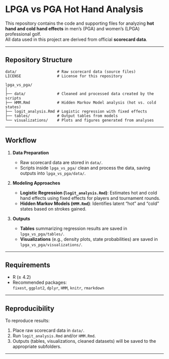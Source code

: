 # LPGA vs PGA Hot Hand Analysis

This repository contains the code and supporting files for analyzing **hot hand and cold hand effects** in men’s (PGA) and women’s (LPGA) professional golf.  
All data used in this project are derived from official **scorecard data**.

---

## Repository Structure
```
data/                  # Raw scorecard data (source files)
LICENSE                # License for this repository

lpga_vs_pga/
│
├── data/              # Cleaned and processed data created by the scripts
├── HMM.Rmd            # Hidden Markov Model analysis (hot vs. cold states)
├── logit_analysis.Rmd # Logistic regression with fixed effects
├── tables/            # Output tables from models
└── visualizations/    # Plots and figures generated from analyses
```
---

## Workflow

1. **Data Preparation**  
   - Raw scorecard data are stored in `data/`.  
   - Scripts inside `lpga_vs_pga/` clean and process the data, saving outputs into `lpga_vs_pga/data/`.

2. **Modeling Approaches**  
   - **Logistic Regression (`logit_analysis.Rmd`)**: Estimates hot and cold hand effects using fixed effects for players and tournament rounds.  
   - **Hidden Markov Models (`HMM.Rmd`)**: Identifies latent “hot” and “cold” states based on strokes gained.

3. **Outputs**  
   - **Tables** summarizing regression results are saved in `lpga_vs_pga/tables/`.  
   - **Visualizations** (e.g., density plots, state probabilities) are saved in `lpga_vs_pga/visualizations/`.

---

## Requirements

- R (≥ 4.2)
- Recommended packages:  
  `fixest`, `ggplot2`, `dplyr`, `HMM`, `knitr`, `rmarkdown`

---

## Reproducibility

To reproduce results:  

1. Place raw scorecard data in `data/`.  
2. Run `logit_analysis.Rmd` and/or `HMM.Rmd`.  
3. Outputs (tables, visualizations, cleaned datasets) will be saved to the appropriate subfolders.  

---
